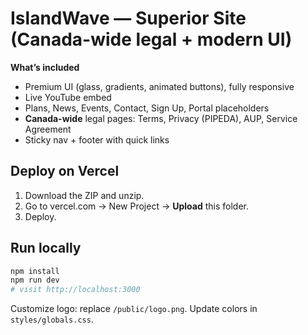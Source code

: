 
# IslandWave — Superior Site (Canada-wide legal + modern UI)

**What’s included**
- Premium UI (glass, gradients, animated buttons), fully responsive
- Live YouTube embed
- Plans, News, Events, Contact, Sign Up, Portal placeholders
- **Canada-wide** legal pages: Terms, Privacy (PIPEDA), AUP, Service Agreement
- Sticky nav + footer with quick links

## Deploy on Vercel
1. Download the ZIP and unzip.
2. Go to vercel.com → New Project → **Upload** this folder.
3. Deploy.

## Run locally
```bash
npm install
npm run dev
# visit http://localhost:3000
```

Customize logo: replace `/public/logo.png`.
Update colors in `styles/globals.css`.
